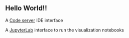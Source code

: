 ## Hello World!!

A [Code server](../../vscode%2F%3Ffolder=/home/jovyan/water-bodies) IDE interface

A [JupyterLab](../../lab) interface to run the visualization notebooks

